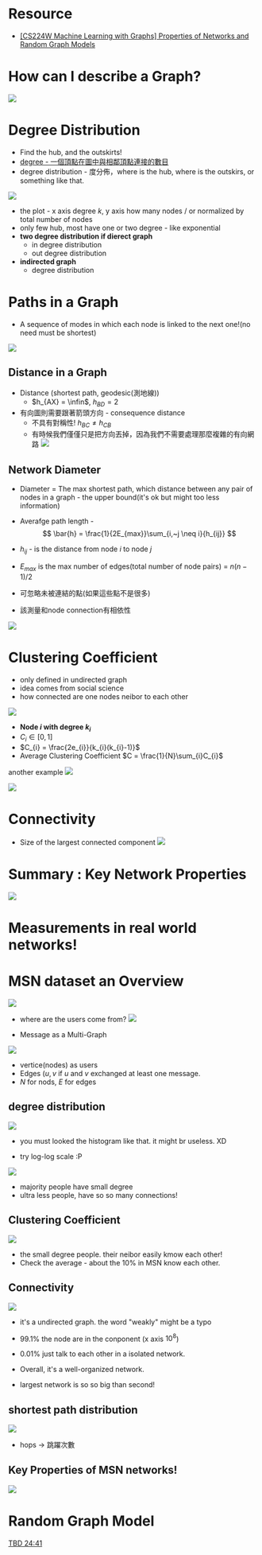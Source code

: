 # Resource
* [[CS224W Machine Learning with Graphs] Properties of Networks and Random Graph Models
](https://www.youtube.com/watch?v=dD6LRgw_2mQ&list=PL1OaWjIc3zJ4xhom40qFY5jkZfyO5EDOZ&index=1)

# How can I describe a Graph?

<img src='./images/gn_1.png'></img>

# Degree Distribution
* Find the hub, and the outskirts!
* [degree - 一個頂點在圖中與相鄰頂點連接的數目](https://zh.wikipedia.org/wiki/%E5%BA%A6_(%E5%9B%BE%E8%AE%BA))
* degree distribution - 度分佈，where is the hub, where is the outskirs, or something like that.

<img src='./images/gn_2.png'></img>

* the plot - x axis degree $k$, y axis how many nodes / or normalized by total number of nodes
* only few hub, most have one or two degree - like exponential
* **two degree distribution if dierect graph**
  * in degree distribution
  * out degree distribution
* **indirected graph**
  * degree distribution

# Paths in a Graph
* A sequence of modes in which each node is linked to the next one!(no need must be shortest)

<img src='./images/gn_3.png'></img>

## Distance in a Graph
* Distance (shortest path, geodesic(測地線))
  * $h_{AX} = \infin$, $h_{BD}=2$
* 有向圖則需要跟著箭頭方向 - consequence distance
  * 不具有對稱性! $h_{BC} \neq h_{CB}$ 
  * 有時候我們僅僅只是把方向丟掉，因為我們不需要處理那麼複雜的有向網路
<img src='./images/gn_4.png'></img>

## Network Diameter
* Diameter = The max shortest path, which distance between any pair of nodes in a graph - the upper bound(it's ok but might too less information)
* Averafge path length - 
$$
\bar{h} = \frac{1}{2E_{max}}\sum_{i,~j \neq i}{h_{ij}}
$$

* $h_{ij}$ - is the distance from node $i$ to node $j$
* $E_{max}$ is the max number of edges(total number of node pairs) = $n(n-1)/2$
* 可忽略未被連結的點(如果這些點不是很多)

* 該測量和node connection有相依性

<img src='./images/gn_5.png'></img>

# Clustering Coefficient
* only defined in undirected graph
* idea comes from social science
* how connected are one nodes neibor to each other

<img src='./images/gn_6.png'></img>

* **Node $i$ with degree $k_{i}$**
* $C_{i} \in [0, 1]$
* $C_{i} = \frac{2e_{i}}{k_{i}(k_{i}-1)}$
* Average Clustering Coefficient $C = \frac{1}{N}\sum_{i}C_{i}$

another example
<img src='./images/gn_7.png'></img>

<img src='./images/gn_8.png'></img>

# Connectivity  
* Size of the largest connected component
<img src='./images/gn_9.png'></img>

# Summary : Key Network Properties

<img src='./images/gn_10.png'></img>

# Measurements in real world networks!

# MSN dataset an Overview
<img src='./images/gn_11.png'></img>

* where are the users come from?
<img src='./images/gn_12.png'></img>

* Message as a Multi-Graph

<img src='./images/gn_13.png'></img>
* vertice(nodes) as users
* Edges $(u, v$ if $u$ and $v$ exchanged at least one message.
* $N$ for nods, $E$ for edges

## degree distribution
<img src='./images/gn_14.png'></img>

* you must looked the histogram like that. it might br useless. XD

* try log-log scale :P

<img src='./images/gn_15.png'></img>
* majority people have small degree
* ultra less people, have so so many connections!

## Clustering Coefficient

<img src='./images/gn_16.png'></img>

* the small degree people. their neibor easily kmow each other!
* Check the average - about the 10% in MSN know each other.

## Connectivity

<img src='./images/gn_17.png'></img>
* it's a undirected graph. the word "weakly" might be a typo

* 99.1% the node are in the conponent (x axis $10^8$)
* 0.01% just talk to each other in a isolated network.
* Overall, it's a well-organized network.
* largest network is so so big than second!

## shortest path distribution

<img src='./images/gn_18.png'></img>

* hops -> 跳躍次數

## Key Properties of MSN networks!

<img src='./images/gn_19.png'></img>

# Random Graph Model

[TBD 24:41](https://www.youtube.com/watch?v=dD6LRgw_2mQ&list=PL1OaWjIc3zJ4xhom40qFY5jkZfyO5EDOZ&index=1)
